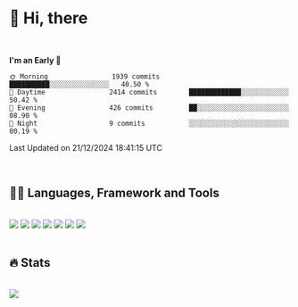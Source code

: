 

# :raising_hand: Hi, there
<br/>

<!--START_SECTION:waka-->
**I'm an Early 🐤** 

```text
🌞 Morning                1939 commits        ██████████░░░░░░░░░░░░░░░   40.50 % 
🌆 Daytime                2414 commits        █████████████░░░░░░░░░░░░   50.42 % 
🌃 Evening                426 commits         ██░░░░░░░░░░░░░░░░░░░░░░░   08.90 % 
🌙 Night                  9 commits           ░░░░░░░░░░░░░░░░░░░░░░░░░   00.19 % 
```



 Last Updated on 21/12/2024 18:41:15 UTC
<!--END_SECTION:waka-->

<br/>

## 👩‍💻 Languages, Framework and Tools<br/>
  <br/>
<span><img src="https://img.shields.io/badge/Java-007396?style=flat&logo=OpenJDK&logoColor=white"/></span> 
<span><img src="https://img.shields.io/badge/Spring-6DB33F?style=flat&logo=Spring&logoColor=white"/></span> 
<span><img src="https://img.shields.io/badge/TypeScript-3178C6?style=flat&logo=TypeScript&logoColor=white"/></span>
<span><img src="https://img.shields.io/badge/Vue.js-4FC08D?style=flat&logo=Vue.js&logoColor=white"/></span> 
<span><img src="https://img.shields.io/badge/Nuxt.js-00DC82?style=flat&logo=Nuxt.js&logoColor=white"/></span> 
<span><img src="https://img.shields.io/badge/react-61DAFB?style=flat&logo=React&logoColor=white"/></span>
<span><img src="https://img.shields.io/badge/Intellij-000000?style=flat&logo=Intellij IDEA&logoColor=white"/></span>

  <br/>
  <br/>

## 🔥 Stats<br/>
<br/>
<span><a href="https://github.com/doeezy"><img align="center" src="https://github-readme-stats.vercel.app/api/top-langs/?username=doeezy&layout=compact&theme=dark&title_color=fff&text_color=fff&langs_count=8&hide=css" /></a></span>
<br/>
<!--
<br/>
<span><a href="https://github.com/doeezy"><img align="center" style="height:180px" src="http://github-readme-streak-stats.herokuapp.com?user=doeezy&theme=sea&hide_border=true&background=45%2C7F6ADE%2CA5BFFF&stroke=EBEBEB&sideLabels=FFF146&ring=FFF146&fire=FFF146&currStreakLabel=FFF146"/></a></span>
-->
